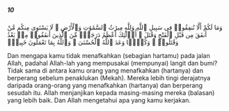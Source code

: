 ##### 10

<span class="ayah">وَمَا لَكُمْ أَلَّا تُنفِقُوا۟ فِى سَبِيلِ ٱللَّهِ وَلِلَّهِ مِيرَٰثُ ٱلسَّمَٰوَٰتِ وَٱلْأَرْضِ ۚ لَا يَسْتَوِى مِنكُم مَّنْ أَنفَقَ مِن قَبْلِ ٱلْفَتْحِ وَقَٰتَلَ ۚ أُو۟لَٰٓئِكَ أَعْظَمُ دَرَجَةًۭ مِّنَ ٱلَّذِينَ أَنفَقُوا۟ مِنۢ بَعْدُ وَقَٰتَلُوا۟ ۚ وَكُلًّۭا وَعَدَ ٱللَّهُ ٱلْحُسْنَىٰ ۚ وَٱللَّهُ بِمَا تَعْمَلُونَ خَبِيرٌۭ</span>

<span class="ayah_translation">Dan mengapa kamu tidak menafkahkan (sebagian hartamu) pada jalan Allah, padahal Allah-lah yang mempusakai (mempunyai) langit dan bumi? Tidak sama di antara kamu orang yang menafkahkan (hartanya) dan berperang sebelum penaklukan (Mekah). Mereka lebih tingi derajatnya daripada orang-orang yang menafkahkan (hartanya) dan berperang sesudah itu. Allah menjanjikan kepada masing-masing mereka (balasan) yang lebih baik. Dan Allah mengetahui apa yang kamu kerjakan.</span>
